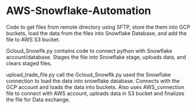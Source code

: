# AWS-Snowflake-Automation

Code to get files from remote directory using SFTP, store the them into GCP buckets, load the data from the files into Snowflake Database, and add the file to AWS S3 bucket.

Gcloud_Snowflk.py contains code to connect python with Snowflake account/database. Stages the file into Snowflake stage, uploads data, and clears staged files.

upload_trade_file.py call the Gcloud_Snowflk.py used the Snowflake connection to load the data into snowflake database. Connects with the GCP account and loads the data into buckets. Also uses AWS_connection file to connect with AWS account, uploads data in S3 bucket and finalizes the file for Data exchange.
